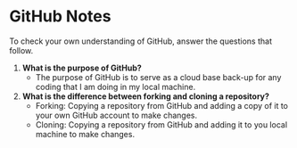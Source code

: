 # GitHub Notes

To check your own understanding of GitHub, answer the questions that follow.

1. **What is the purpose of GitHub?** 
    - The purpose of GitHub is to serve as a cloud base back-up for any coding that I am doing in my local machine. 
1. **What is the difference between forking and cloning a repository?** 
    - Forking: Copying a repository from GitHub and adding a copy of it to your own GitHub account to make changes.
    - Cloning: Copying a repository from GitHub and adding it to you local machine to make changes. 